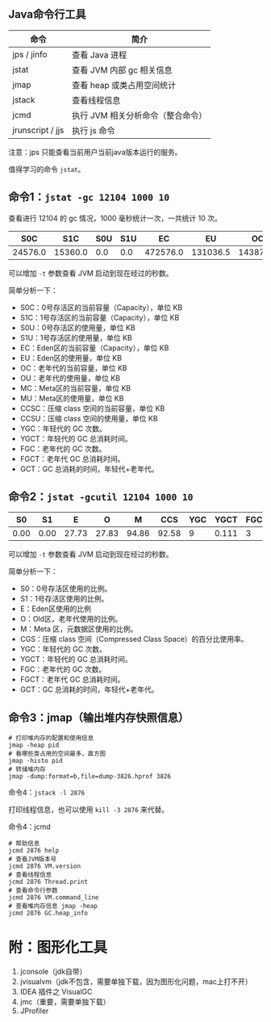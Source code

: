 ## Java命令行工具

| 命令             | 简介                              |
| ---------------- | --------------------------------- |
| jps / jinfo      | 查看 Java 进程                    |
| jstat            | 查看 JVM 内部 gc 相关信息         |
| jmap             | 查看 heap 或类占用空间统计        |
| jstack           | 查看线程信息                      |
| jcmd             | 执行 JVM 相关分析命令（整合命令） |
| jrunscript / jjs | 执行 js 命令                      |

注意：jps 只能查看当前用户当前java版本运行的服务。

值得学习的命令 `jstat`。

## 命令1：`jstat -gc 12104 1000 10`

查看进行 12104 的 gc 情况，1000 毫秒统计一次，一共统计 10 次。

| S0C     | S1C     | S0U  | S1U  | EC       | EU       | OC       | OU      | MC      | MU      | CCSC   | CCSU   | YGC  | YGCT  | FGC  | FGCT  | GCT   |
| ------- | ------- | ---- | ---- | -------- | -------- | -------- | ------- | ------- | ------- | ------ | ------ | ---- | ----- | ---- | ----- | ----- |
| 24576.0 | 15360.0 | 0.0  | 0.0  | 472576.0 | 131036.5 | 143872.0 | 40033.8 | 58968.0 | 55936.1 | 7808.0 | 7229.0 | 9    | 0.111 | 3    | 0.232 | 0.342 |

可以增加 `-t` 参数查看 JVM 启动到现在经过的秒数。

简单分析一下：

- S0C：0号存活区的当前容量（Capacity），单位 KB
- S1C：1号存活区的当前容量（Capacity），单位 KB
- S0U：0号存活区的使用量，单位 KB
- S1U：1号存活区的使用量，单位 KB
- EC：Eden区的当前容量（Capacity），单位 KB
- EU：Eden区的使用量，单位 KB
- OC：老年代的当前容量，单位 KB
- OU：老年代的使用量，单位 KB
- MC：Meta区的当前容量，单位 KB
- MU：Meta区的使用量，单位 KB
- CCSC：压缩 class 空间的当前容量，单位 KB
- CCSU：压缩 class 空间的使用量，单位 KB
- YGC：年轻代的 GC 次数。
- YGCT：年轻代的 GC 总消耗时间。
- FGC：老年代的 GC 次数。
- FGCT：老年代 GC 总消耗时间。
- GCT：GC 总消耗的时间，年轻代+老年代。

## 命令2：`jstat -gcutil 12104 1000 10`

| S0   | S1   | E     | O     | M     | CCS   | YGC  | YGCT  | FGC  | FGCT  | GCT   |
| ---- | ---- | ----- | ----- | ----- | ----- | ---- | ----- | ---- | ----- | ----- |
| 0.00 | 0.00 | 27.73 | 27.83 | 94.86 | 92.58 | 9    | 0.111 | 3    | 0.232 | 0.342 |

可以增加 `-t` 参数查看 JVM 启动到现在经过的秒数。

简单分析一下：

- S0：0号存活区使用的比例。
- S1：1号存活区使用的比例。
- E：Eden区使用的比例
- O：Old区，老年代使用的比例。
- M：Meta 区，元数据区使用的比例。
- CGS：压缩 class 空间（Compressed Class Space）的百分比使用率。
- YGC：年轻代的 GC 次数。
- YGCT：年轻代的 GC 总消耗时间。
- FGC：老年代的 GC 次数。
- FGCT：老年代 GC 总消耗时间。
- GCT：GC 总消耗的时间，年轻代+老年代。

## 命令3：jmap（输出堆内存快照信息）

```shell
# 打印堆内存的配置和使用信息
jmap -heap pid
# 看哪些类占用的空间最多，直方图
jmap -histo pid
# 转储堆内存
jmap -dump:format=b,file=dump-3826.hprof 3826
```

命令4：`jstack -l 2876`

打印线程信息，也可以使用  `kill -3 2876` 来代替。

命令4：jcmd

```shell
# 帮助信息
jcmd 2876 help
# 查看JVM版本号
jcmd 2876 VM.version
# 查看线程信息
jcmd 2876 Thread.print
# 查看命令行参数
jcmd 2876 VM.command_line
# 查看堆内存信息 jmap -heap
jcmd 2876 GC.heap_info
```

# 附：图形化工具

1. jconsole（jdk自带）
2. jvisualvm（jdk不包含，需要单独下载，因为图形化问题，mac上打不开）
3. IDEA 插件之 VisualGC
4. jmc（重要，需要单独下载）
5. JProfiler
